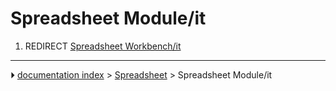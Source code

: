 # Spreadsheet Module/it
1.  REDIRECT [Spreadsheet Workbench/it](Spreadsheet_Workbench/it.md)



---
⏵ [documentation index](../README.md) > [Spreadsheet](Spreadsheet_Workbench.md) > Spreadsheet Module/it
